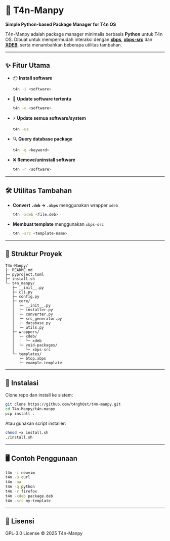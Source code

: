 # 🌱 T4n-Manpy  
**Simple Python-based Package Manager for T4n OS**

T4n-Manpy adalah package manager minimalis berbasis **Python** untuk T4n OS.
Dibuat untuk mempermudah interaksi dengan [**xbps**](https://github.com/void-linux/xbps), [**xbps-src**](https://github.com/void-linux/void-packages) dan [**XDEB**](https://github.com/xdeb-org/xdeb), serta menambahkan beberapa utilitas tambahan.

---

## ✨ Fitur Utama
- 📦 **Install software**
  ```bash
  t4n -i <software>
  ```
- 🔄 **Update software tertentu**
  ```bash
  t4n -u <software>
  ```
- ⚡ **Update semua software/system**
  ```bash
  t4n -ua
  ```
- 🔍 **Query database package**
  ```bash
  t4n -q <keyword>
  ```
- ❌ **Remove/uninstall software**
  ```bash
  t4n -r <software>
  ```

---

## 🛠️ Utilitas Tambahan
- **Convert `.deb` → `.xbps`** menggunakan wrapper `xdeb`
  ```bash
  t4n -xdeb <file.deb>
  ```
- **Membuat template** menggunakan `xbps-src`
  ```bash
  t4n -src <template-name>
  ```

---

## 📂 Struktur Proyek
```
T4n-Manpy/
├─ README.md
├─ pyproject.toml
├─ install.sh
└─ t4n_manpy/
   ├─ __init__.py
   ├─ cli.py
   ├─ config.py
   ├─ core/
   │  ├─ __init__.py
   │  ├─ installer.py
   │  ├─ converter.py
   │  ├─ src_generator.py
   │  ├─ database.py
   │  └─ utils.py
   ├─ wrappers/
   │  ├─ xdeb/
   │  │  └─ xdeb
   │  └─ void-packages/
   │     └─ xbps-src
   └─ templates/
      ├─ btop.xbps
      └─ example.template
```

---

## 🚀 Instalasi
Clone repo dan install ke sistem:
```bash
git clone https://github.com/t4ngh0st/t4n-manpy.git
cd T4n-Manpy/t4n-manpy
pip install .
```

Atau gunakan script installer:
```bash
chmod +x install.sh
./install.sh
```

---

## 🖥️ Contoh Penggunaan
```bash
t4n -i neovim
t4n -u curl
t4n -ua
t4n -q python
t4n -r firefox
t4n -xdeb package.deb
t4n -src my-template
```

---

## 📜 Lisensi
GPL-3.0 License © 2025 T4n-Manpy
